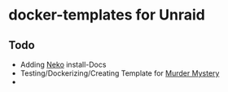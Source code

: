 # docker-templates for Unraid




## Todo

- Adding [Neko](https://github.com/m1k1o/neko) install-Docs
- Testing/Dockerizing/Creating Template for [Murder Mystery](https://github.com/Scoder12/murdermystery)
- 

